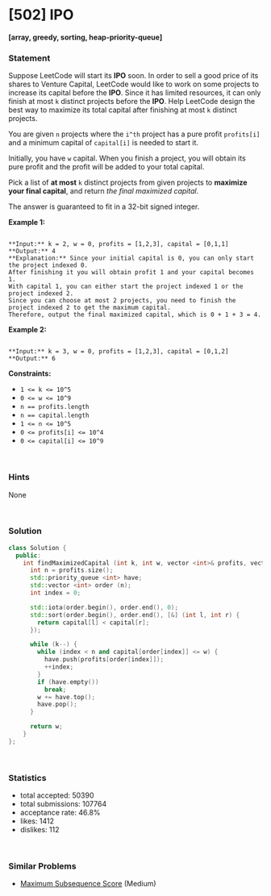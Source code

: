 # [502] IPO

**[array, greedy, sorting, heap-priority-queue]**

### Statement

Suppose LeetCode will start its **IPO** soon. In order to sell a good price of its shares to Venture Capital, LeetCode would like to work on some projects to increase its capital before the **IPO**. Since it has limited resources, it can only finish at most `k` distinct projects before the **IPO**. Help LeetCode design the best way to maximize its total capital after finishing at most `k` distinct projects.

You are given `n` projects where the `i^th` project has a pure profit `profits[i]` and a minimum capital of `capital[i]` is needed to start it.

Initially, you have `w` capital. When you finish a project, you will obtain its pure profit and the profit will be added to your total capital.

Pick a list of **at most** `k` distinct projects from given projects to **maximize your final capital**, and return *the final maximized capital*.

The answer is guaranteed to fit in a 32-bit signed integer.


**Example 1:**

```

**Input:** k = 2, w = 0, profits = [1,2,3], capital = [0,1,1]
**Output:** 4
**Explanation:** Since your initial capital is 0, you can only start the project indexed 0.
After finishing it you will obtain profit 1 and your capital becomes 1.
With capital 1, you can either start the project indexed 1 or the project indexed 2.
Since you can choose at most 2 projects, you need to finish the project indexed 2 to get the maximum capital.
Therefore, output the final maximized capital, which is 0 + 1 + 3 = 4.

```

**Example 2:**

```

**Input:** k = 3, w = 0, profits = [1,2,3], capital = [0,1,2]
**Output:** 6

```

**Constraints:**
* `1 <= k <= 10^5`
* `0 <= w <= 10^9`
* `n == profits.length`
* `n == capital.length`
* `1 <= n <= 10^5`
* `0 <= profits[i] <= 10^4`
* `0 <= capital[i] <= 10^9`


<br />

### Hints

None

<br />

### Solution

```cpp
class Solution {
  public:
    int findMaximizedCapital (int k, int w, vector <int>& profits, vector <int>& capital) {
      int n = profits.size();
      std::priority_queue <int> have;
      std::vector <int> order (n);
      int index = 0;

      std::iota(order.begin(), order.end(), 0);
      std::sort(order.begin(), order.end(), [&] (int l, int r) {
        return capital[l] < capital[r];
      });

      while (k--) {
        while (index < n and capital[order[index]] <= w) {
          have.push(profits[order[index]]);
          ++index;
        }
        if (have.empty())
          break;
        w += have.top();
        have.pop();
      }

      return w;
    }
};
```

<br />

### Statistics

- total accepted: 50390
- total submissions: 107764
- acceptance rate: 46.8%
- likes: 1412
- dislikes: 112

<br />

### Similar Problems

- [Maximum Subsequence Score](https://leetcode.com/problems/maximum-subsequence-score) (Medium)
